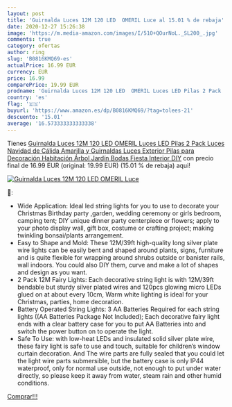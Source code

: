 ```yaml
---
layout: post
title: 'Guirnalda Luces 12M 120 LED  OMERIL Luce al 15.01 % de rebaja'
date: 2020-12-27 15:26:38
image: 'https://m.media-amazon.com/images/I/51O+QOurNoL._SL200_.jpg'
comments: true
category: ofertas
author: ring
slug: 'B0816KMQ69-es'
actualPrice: 16.99 EUR
currency: EUR
price: 16.99
comparePrice: 19.99 EUR
prodname: 'Guirnalda Luces 12M 120 LED  OMERIL Luces LED Pilas 2 Pack  Luces Navidad de Cálida Amarilla y Guirnaldas Luces Exterior Pilas para Decoración Habitación  Árbol  Jardín  Bodas  Fiesta  Interior  DIY'
country: 'es'
flag: '🇪🇸'
buyurl: 'https://www.amazon.es/dp/B0816KMQ69/?tag=tolees-21'
descuento: '15.01'
average: '16.573333333333338'
---
```


Tienes [Guirnalda Luces 12M 120 LED  OMERIL Luces LED Pilas 2 Pack  Luces Navidad de Cálida Amarilla y Guirnaldas Luces Exterior Pilas para Decoración Habitación  Árbol  Jardín  Bodas  Fiesta  Interior  DIY](https://www.amazon.es/dp/B0816KMQ69/?tag=tolees-21) con precio final de  16.99 EUR (original: 19.99 EUR) (15.01 %  de rebaja) aqui!

[![Guirnalda Luces 12M 120 LED  OMERIL Luce](https://m.media-amazon.com/images/I/51O+QOurNoL._SL200_.jpg)](https://www.amazon.es/dp/B0816KMQ69/?tag=tolees-21)

🔎:

- Wide Application: Ideal led string lights for you to use to decorate your Christmas Birthday party ,garden, wedding ceremony or girls bedroom, camping tent; DIY unique dinner party centerpiece or flowers; apply to your photo display wall, gift box, costume or crafting project; making twinkling bonsai/plants arrangement.
- Easy to Shape and Mold: These 12M/39ft high-quality long silver plate wire lights can be easily bent and shaped around plants, signs, furniture and is quite flexible for wrapping around shrubs outside or banister rails, wall indoors. You could also DIY them, curve and make a lot of shapes and design as you want.
- 2 Pack 12M Fairy Lights: Each decorative string light is with 12M/39ft bendable but sturdy silver plated wires and 120pcs glowing micro LEDs glued on at about every 10cm, Warm white lighting is ideal for your Christmas, parties, home decoration.
- Battery Operated String Lights: 3 AA Batteries Required for each string lights ((AA Batteries Package Not Included); Each decorative fairy light ends with a clear battery case for you to put AA Batteries into and switch the power button on to operate the light.
- Safe To Use: with low-heat LEDs and insulated solid silver plate wire, these fairy light is safe to use and touch, suitable for children’s window curtain decoration. And The wire parts are fully sealed that you could let the light wire parts submersible, but the battery case is only IP44 waterproof, only for normal use outside, not enough to put under water directly, so please keep it away from water, steam rain and other humid conditions.

[Comprar!!!](https://www.amazon.es/dp/B0816KMQ69/?tag=tolees-21)
